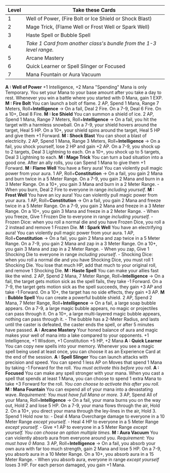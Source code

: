 
| Level | Take these Cards                                                    |
| ----- | ------------------------------------------------------------------- |
| 1     | Well of Power, (Fire Bolt or Ice Shield or Shock Blast)             |
| 2     | Mage Trick, (Flame Well or Frost Well or Spark Well)                |
| 3     | Haste Spell or Bubble Spell                                         |
| 4     | *Take 1 Card from another class's bundle from the 1-3 level range.* |
| 5     | Arcane Mastery                                                      |
| 6     | Quick Learner or Spell Slinger or Focused                           |
| 7     | Mana Fountain or Aura Vacuum                                        |
**A : Well of Power**
	+1 Intelligence, +2 Mana
	"Spending" Mana is only Temporary.
	You set your Mana to your base amount after you take a day to rest.
	Whenever you win a battle where you started with 0 Mana, gain 1 EXP.
**M : Fire Bolt**
	You can launch a bolt of flame.
	2 AP, Spend 1 Mana, Range 7 Meters, Roll+**Intelligence** ->
	On a fail, Deal 2 Fire.
	On a 7-9, Deal 6 Fire.
	On a 10+, Deal 8 Fire.
**M : Ice Shield**
	You can summon a shield of ice.
	2 AP, Spend 1 Mana, Range 7 Meters, Roll+**Intelligence** ->
	On a fail, you hit the target with a harmless snowball.
	On a 7-9, your shield hovers around the target, Heal 5 HP.
	On a 10+, your shield spins around the target, Heal 5 HP and give them +1 Forward.
**M : Shock Blast**
	You can shoot a blast of electricity.
	2 AP, Spend 1 Mana, Range 3 Meters, Roll+**Intelligence** ->
	On a fail, you shock yourself, lose 2 HP and gain +2 AP.
	On a 7-9, you shock up to 2 targets, Deal 3 Lightning to each.
	On a 10+, you shock up to 5 targets, Deal 3 Lightning to each.
**M : Mage Trick**
	You can turn a bad situation into a good one.
	After an ally rolls, you can Spend 1 Mana to give them +1 Forward.
**M : Flame Well**
	You have a fiery aura!
	You can violently pull magic power from your aura.
	1 AP, Roll+**Constitution** ->
	On a fail, you gain 2 Mana and burn twice in a 5 Meter Range.
	On a 7-9, you gain 2 Mana and burn in a 3 Meter Range.
	On a 10+, you gain 3 Mana and burn in a 2 Meter Range.
	- When you burn, Deal 2 Fire to everyone in range *including yourself*.
**M : Frost Well**
	You have an icy aura!
	You can violently pull magic power from your aura.
	1 AP, Roll+**Constitution** ->
	On a fail, you gain 2 Mana and freeze twice in a 5 Meter Range.
	On a 7-9, you gain 2 Mana and freeze in a 3 Meter Range.
	On a 10+, you gain 3 Mana and freeze in a 2 Meter Range.
	- When you freeze, Give 1 Frozen Die to everyone in range *including yourself.*
	- Frozen Dice: when you roll a normal die and you have Frozen Dice, you roll a 2 instead and remove 1 Frozen Die.
**M : Spark Well**
	You have an electrifying aura!
	You can violently pull magic power from your aura.
	1 AP, Roll+**Constitution** ->
	On a fail, you gain 2 Mana and zap twice in a 5 Meter Range.
	On a 7-9, you gain 2 Mana and zap in a 3 Meter Range.
	On a 10+, you gain 3 Mana and zap in a 2 Meter Range.
	- When you zap, Give 1 Shocking Die to everyone in range *including yourself*.
	- Shocking Dice: when you roll a normal die and you have Shocking Dice, you must roll 1 Shocking Die. You lose that much HP, add that much to your original roll, and remove 1 Shocking Die. 
**M : Haste Spell**
	You can make your allies fast like the wind.
	2 AP, Spend 2 Mana, 7 Meter Range, Roll+**Intelligence** ->
	On a fail, the target gets motion sick as the spell fails, they take -1 Forward.
	On a 7-9, the target gets motion sick as the spell succeeds, they gain +3 AP and take -1 Forward.
	On a 10+, the target has no side effects, they gain +3 AP.
**M : Bubble Spell**
	You can create a powerful bubble shield.
	2 AP, Spend 2 Mana, 7 Meter Range, Roll+**Intelligence** ->
	On a fail, a large soap bubble appears.
	On a 7-9, a large magic bubble appears, no magic or projectiles can pass through it.
	On a 10+, a large multi-layered magic bubble appears, nothing can pass through it.
	- The bubble has a 2-Meter Radius, and lasts until the caster is defeated, the caster ends the spell, or after 5 minutes have passed.
**A : Arcane Mastery**
	Your honed balance of aura and magic makes your well of mana into a lake compared to your opponents.
	+1 Intelligence, +1 Wisdom, +1 Constitution
	+5 HP, +2 Mana
**A : Quick Learner**
	You can copy new spells into your memory.
	Whenever you see a magic spell being used at least once, you can choose it as an Experience Card at the end of the session. 
**A : Spell Slinger**
	You can launch attacks with precision and speed.
	You can spend 1 less AP on Moves that spend 1 Mana by taking -1 Forward for the roll.
	*You must activate this before you roll.*
**A : Focused**
	You can make any spell stronger with your mana.
	When you cast a spell that spends at least 1 Mana, you can choose to spend 1 extra Mana to take +3 Forward for the roll.
	*You can choose to activate this after you roll.*
**M : Mana Fountain**
	You can expend all of your mana into a devastating wave.
	*Requirement: You must have full Mana or more.*
	3 AP, Spend All of your Mana, Roll+**Intelligence** ->
	On a fail, your mana burns you on the way out, Hold 2 and lose 5 HP.
	On a 7-9, your mana flows through the air, Hold 2.
	On a 10+, you direct your mana through the ley-lines in the air, Hold 3.
	Spend 1 Hold now to:
	- Deal 4 Mana Overcharge damage to everyone in a 10 Meter Range *except yourself.* 
	- Heal 4 HP to everyone in a 5 Meter Range *except yourself.*
	- Give +1 AP to everyone in a 5 Meter Range *except yourself.*
	*You can choose an option multiple times.*
**M : Aura Vacuum**
	You can violently absorb aura from everyone around you.
	*Requirement: You must have 0 Mana.*
	3 AP, Roll+**Intelligence** ->
	On a fail, you absorb your own aura with far too much strength, gain 2 Mana and lose 5 HP.
	On a 7-9, you absorb aura in a 10 Meter Range.
	On a 10+, you absorb aura in a 15 Meter Range.
	- When you absorb aura, everyone in range *except yourself* loses 3 HP. For each person damaged, you gain +1 Mana.